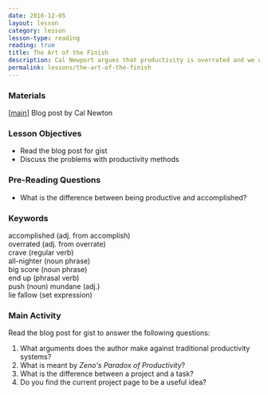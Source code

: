 ```yaml
---
date: 2016-12-05 
layout: lesson
category: lesson
lesson-type: reading
reading: true
title: The Art of the Finish
description: Cal Newport argues that productivity is overrated and we would be better off focusing on accomplishments
permalink: lessons/the-art-of-the-finish
--- 
```

### Materials 
[<a href="https://www.scotthyoung.com/blog/2007/10/18/the-art-of-the-finish-how-to-go-from-busy-to-accomplished/" target="_blank">main</a>] Blog post by Cal Newton  

### Lesson Objectives 

- Read the blog post for gist 
- Discuss the problems with productivity methods 

### Pre-Reading Questions 

- What is the difference between being productive and accomplished? 

### Keywords

accomplished (adj. from accomplish)  
overrated (adj. from overrate)  
crave (regular verb)  
all-nighter (noun phrase)  
big score (noun phrase)  
end up (phrasal verb)  
push (noun) 
mundane (adj.)  
lie fallow (set expression)


### Main Activity 

Read the blog post for gist to answer the following questions: 

1. What arguments does the author make against traditional productivity systems? 
2. What is meant by *Zeno's Paradox of Productivity*? 
3. What is the difference between a project and a task? 
4. Do you find the current project page to be a useful idea?  
